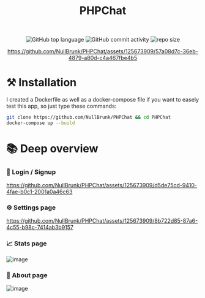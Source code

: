 <div align="center">
   
# PHPChat  
  
<br/> 

![GitHub top language](https://img.shields.io/github/languages/top/NullBrunk/PHPChat?style=for-the-badge)
![GitHub commit activity](https://img.shields.io/github/commit-activity/m/NullBrunk/PHPChat?style=for-the-badge)
![repo size](https://img.shields.io/github/repo-size/NullBrunk/PHPChat?style=for-the-badge)



https://github.com/NullBrunk/PHPChat/assets/125673909/57a08d7c-36eb-4879-a80d-c4a467fbe4b5

</div>

# ⚒️ Installation

I created a Dockerfile as well as a docker-compose file if you want to easely test this app, so just type these commands:

```bash
git clone https://github.com/NullBrunk/PHPChat && cd PHPChat
docker-compose up --build
```

# 📚 Deep overview

### 🔐 Login / Signup
https://github.com/NullBrunk/PHPChat/assets/125673909/d5de75cd-9410-4fae-b0c1-2001a0a46c63


### ⚙️ Settings page
https://github.com/NullBrunk/PHPChat/assets/125673909/8b722d85-87a6-4c55-b98c-7414ab3b9157



### 📈 Stats page 
![image](https://github.com/NullBrunk/PHPChat/assets/125673909/5a893e6b-773b-4707-b018-0451eef32524)

### 🔎 About page
![image](https://github.com/NullBrunk/PHPChat/assets/125673909/3e59c72d-0ccd-4fbf-ad60-e1d4d3c2d5fa)





